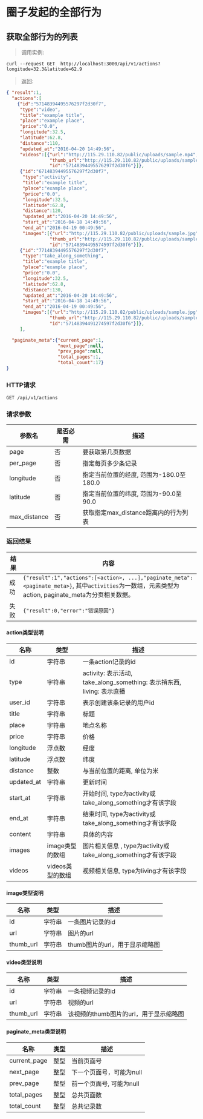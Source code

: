 # 圈子发起的全部行为

## 获取全部行为的列表
> 调用实例:

```shell
curl --request GET  http://localhost:3000/api/v1/actions?longitude=32.3&latitude=62.9
```

> 返回:

```json
{ "result":1,
  "actions":[
    {"id":"57148394495576297f2d30f7",
     "type":"video",
     "title":"example title",
     "place":"example place",
     "price":"0.0",
     "longitude":32.5,
     "latitude":62.8,
     "distance":110,
     "updated_at":"2016-04-20 14:49:56",
     "videos":[{"url":"http://115.29.110.82/public/uploads/sample.mp4",
                "thumb_url":"http://115.29.110.82/public/uploads/sample.jpg",
                "id":"57148394495576297f2d30f6"}]},
     {"id":"67148394495576297f2d30f7",
      "type":"activity",
      "title":"example title",
      "place":"example place",
      "price":"0.0",
      "longitude":32.5,
      "latitude":62.8,
      "distance":120,
      "updated_at":"2016-04-20 14:49:56",
      "start_at":"2016-04-18 14:49:56",
      "end_at":"2016-04-19 00:49:56",
      "images":[{"url":"http://115.29.110.82/public/uploads/sample.jpg",
                "thumb_url":"http://115.29.110.82/public/uploads/sample.jpg",
                "id":"57148394495574597f2d30f6"}]},
     {"id":"77148394495576297f2d30f7",
      "type":"take_along_something",
      "title":"example title",
      "place":"example place",
      "price":"0.0",
      "longitude":32.5,
      "latitude":62.8,
      "distance":130,
      "updated_at":"2016-04-20 14:49:56",
      "start_at":"2016-04-18 14:49:56",
      "end_at":"2016-04-19 00:49:56",
      "images":[{"url":"http://115.29.110.82/public/uploads/sample.jpg",
                "thumb_url":"http://115.29.110.82/public/uploads/sample.jpg",
                "id":"57148394491274597f2d30f6"}]},
     ],

  "paginate_meta":{"current_page":1,
                   "next_page":null,
                   "prev_page":null,
                   "total_pages":1,
                   "total_count":17}
}
```


### HTTP请求

`GET /api/v1/actions`

### 请求参数

参数名     | 是否必需 | 描述
-----------|----------|------
page       | 否       | 要获取第几页数据
per_page   | 否       | 指定每页多少条记录
longitude  | 否       | 指定当前位置的经度, 范围为-180.0至180.0
latitude   | 否       | 指定当前位置的纬度, 范围为-90.0至90.0
max_distance | 否     | 获取指定max_distance距离内的行为列表

### 返回结果

结果  | 内容
------|--------------
成功  | `{"result":1","actions":[<action>, ...],"paginate_meta":<paginate_meta>}`, 其中`activities`为一数组，元素类型为action, paginate_meta为分页相关数据。
失败  | `{"result":0,"error":"错误原因"}`

#### action类型说明

名称               | 类型   | 描述
---------------------|--------|------
id                   | 字符串 | 一条action记录的id
type                 | 字符串 | activity: 表示活动, take_along_something: 表示捎东西, living: 表示直播
user_id              | 字符串 | 表示创建该条记录的用户id 
title                | 字符串 | 标题
place                | 字符串 | 地点名称
price                | 字符串 | 价格
longitude            | 浮点数 | 经度
latitude             | 浮点数 | 纬度
distance             | 整数   | 与当前位置的距离, 单位为米
updated_at           | 字符串 | 更新时间
start_at             | 字符串 | 开始时间, type为activity或take_along_something才有该字段
end_at               | 字符串 | 结束时间, type为activity或take_along_something才有该字段
content              | 字符串 | 具体的内容
images               | image类型的数组 | 图片相关信息 , type为activity或take_along_something才有该字段
videos               | videos类型的数组 | 视频相关信息, type为living才有该字段

#### image类型说明

名称                 | 类型   | 描述
---------------------|--------|------
id                   | 字符串 | 一条图片记录的id
url                  | 字符串 | 图片的url
thumb_url            | 字符串 | thumb图片的url，用于显示缩略图

#### video类型说明

名称                 | 类型   | 描述
---------------------|--------|------
id                   | 字符串 | 一条视频记录的id
url                  | 字符串 | 视频的url
thumb_url            | 字符串 | 该视频的thumb图片的url，用于显示缩略图


#### paginate_meta类型说明

名称               | 类型   | 描述
---------------------|--------|------
current_page         | 整型   | 当前页面号
next_page            | 整型   | 下一个页面号，可能为null
prev_page            | 整型   | 前一个页面号, 可能为null
total_pages          | 整型   | 总共页面数
total_count          | 整型   | 总共记录数
